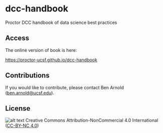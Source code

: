 # dcc-handbook
Proctor DCC handbook of data science best practices


## Access
The online version of book is here: 

https://proctor-ucsf.github.io/dcc-handbook


## Contributions
If you would like to contribute, please contact Ben Arnold (ben.arnold@ucsf.edu).


## License

![alt text](https://i.creativecommons.org/l/by-nc/4.0/88x31.png "CC-BY-NC 4.0")  Creative Commons Attribution-NonCommercial 4.0 International ([CC-BY-NC 4.0](https://creativecommons.org/licenses/by-nc/4.0/)) 